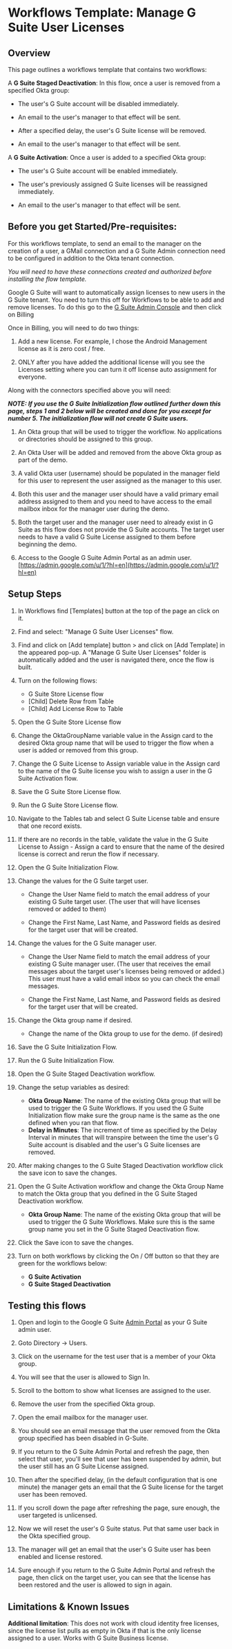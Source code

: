 # Workflows Template: Manage G Suite User Licenses

## Overview

This page outlines a workflows template that contains two workflows:

A **G Suite Staged Deactivation**: In this flow, once a user is removed from a specified Okta group:

* The user's G Suite account will be disabled immediately.

* An email to the user's manager to that effect will be sent.

* After a specified delay, the user's G Suite license will be removed.

* An email to the user's manager to that effect will be sent.


A **G Suite Activation**: Once a user is added to a specified Okta group:

* The user's G Suite account will be enabled immediately.

* The user's previously assigned G Suite licenses will be reassigned immediately.

* An email to the user's manager to that effect will be sent.


## Before you get Started/Pre-requisites: 

For this workflows template, to send an email to the manager on the creation of a user, a GMail connection and a G Suite Admin connection need to be configured in addition to the Okta tenant connection.

_You will need to have these connections created and authorized before installing the flow template._

Google G Suite will want to automatically assign licenses to new users in the G Suite tenant. You need to turn this off for Workflows to be able to add and remove licenses. To do this go to the [ G Suite Admin Console](https://admin.google.com/u/1/ac/home) and then click on Billing

Once in Billing, you will need to do two things:

1. 	Add a new license. For example, I chose the Android Management license as it is zero cost / free.

2. 	ONLY after you have added the additional license will you see the Licenses setting where you can turn it off license auto assignment for everyone.


Along with the connectors specified above you will need:

**_NOTE: If you use the G Suite Initialization flow outlined further down this page, steps 1 and 2 below will be created and done for you except for number 5. The initialization flow will not create G Suite users._**

1. 	An Okta group that will be used to trigger the workflow. No applications or directories should be assigned to this group.

2. 	An Okta User will be added and removed from the above Okta group as part of the demo.

3. 	A valid Okta user (username) should be populated in the manager field for this user to represent the user assigned as the manager to this user.

4. 	Both this user and the manager user should have a valid primary email address assigned to them and you need to have access to the email mailbox inbox for the manager user during the demo.

5. 	Both the target user and the manager user need to already exist in G Suite as this flow does not provide the G Suite accounts. The target user needs to have a valid G Suite License assigned to them before beginning the demo.

6. 	Access to the Google G Suite Admin Portal as an admin user. [https://admin.google.com/u/1/?hl=en](https://admin.google.com/u/1/?hl=en)


## Setup Steps

1. In Workflows find [Templates] button at the top of the page an click on it.

2. Find and select: "Manage G Suite User Licenses" flow.

3. Find and click on [Add template] button > and click on  [Add Template] in the  appeared pop-up. A "Manage G Suite User Licenses" folder is automatically added and the user is navigated there, once the flow is built.

4. Turn on the following flows:

    *   G Suite Store License flow
    *   [Child] Delete Row from Table
    *   [Child] Add License Row to Table

5. Open the G Suite Store License flow

6. Change the OktaGroupName variable value in the Assign card to the desired Okta group name that will be used to trigger the flow when a user is added or removed from this group.

7. Change the G Suite License to Assign variable value in the Assign card to the name of the G Suite license you wish to assign a user in the G Suite Activation flow.

8. Save the G Suite Store License flow.

9. Run the G Suite Store License flow.

10. Navigate to the Tables tab and select G Suite License table and ensure that one record exists.

11. If there are no records in the table, validate the value in the G Suite License to Assign - Assign a card to ensure that the name of the desired license is correct and rerun the flow if necessary.

12. Open the G Suite Initialization Flow.

13. Change the values for the G Suite target user.

    * Change the User Name field to match the email address of your existing G Suite target user. (The user that will have licenses removed or added to them)

    * Change the First Name, Last Name, and Password fields as desired for the target user that will be created.

14. Change the values for the G Suite manager user.

    * Change the User Name field to match the email address of your existing G Suite manager user. (The user that receives the email messages about the target user's licenses being removed or added.) This user must have a valid email inbox so you can check the email messages.

    * Change the First Name, Last Name, and Password fields as desired for the target user that will be created.

15. Change the Okta group name if desired.

    * Change the name of the Okta group to use for the demo. (if desired)

16. Save the G Suite Initialization Flow.

17. Run the G Suite Initialization Flow.

18. Open the G Suite Staged Deactivation workflow.

19. Change the setup variables as desired:
    * **Okta Group Name**: The name of the existing Okta group that will be used to trigger the G Suite Workflows. If you used the G Suite Initialization flow make sure the group name is the same as the one defined when you ran that flow.
    * **Delay in Minutes**: The increment of time as specified by the Delay Interval in minutes that will transpire between the time the user's G Suite account is disabled and the user's G Suite licenses are removed.

20. After making changes to the G Suite Staged Deactivation workflow click the save icon to save the changes.

21. Open the G Suite Activation workflow and change the Okta Group Name to match the Okta group that you defined in the G Suite Staged Deactivation workflow.
    * **Okta Group Name**:  The name of the existing Okta group that will be used to trigger the G Suite Workflows. Make sure this is the same group name you set in the G Suite Staged Deactivation flow.

22. Click the Save icon to save the changes.

23. Turn on both workflows by clicking the On / Off button so that they are green for the workflows below:
    * **G Suite Activation**
    * **G Suite Staged Deactivation**


## Testing this flows

1. Open and login to the Google G Suite [ Admin Portal](https://admin.google.com/u/1/?hl=en) as your G Suite admin user.

2. Goto Directory -> Users.

3. Click on the username for the test user that is a member of your Okta group.

4. You will see that the user is allowed to Sign In.

5. Scroll to the bottom to show what licenses are assigned to the user.

6. Remove the user from the specified Okta group.

7. Open the email mailbox for the manager user.

8. You should see an email message that the user removed from the Okta group specified has been disabled in G-Suite.

9. If you return to the G Suite Admin Portal and refresh the page, then select that user, you'll see that user has been suspended by admin, but the user still has an G Suite License assigned.

10. Then after the specified delay, (in the default configuration that is one minute) the manager gets an email that the G Suite license for the target user has been removed.

11. If you scroll down the page after refreshing the page, sure enough, the user targeted is unlicensed.

12. Now we will reset the user's G Suite status. Put that same user back in the Okta specified group.

13. The manager will get an email that the user's G Suite user has been enabled and license restored.

14. Sure enough if you return to the G Suite Admin Portal and refresh the page, then click on the target user, you can see that the license has been restored and the user is allowed to sign in again.


## Limitations & Known Issues

**Additional limitation**: This does not work with cloud identity free licenses, since the license list pulls as empty in Okta if that is the only license assigned to a user. Works with G Suite Business license.
